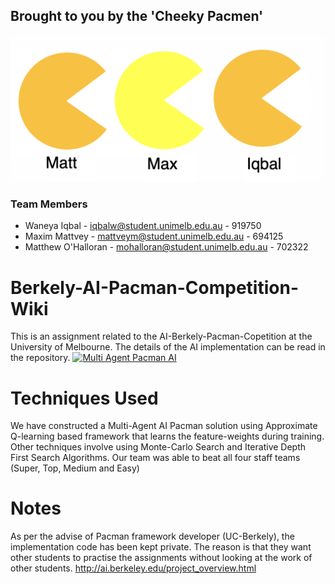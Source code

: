 ## Brought to you by the 'Cheeky Pacmen'

![Screen_Shot_2019-10-13_at_2.55.27_pm](uploads/59957435e0bfab8dfaf5912f5f8c31fc/Screen_Shot_2019-10-13_at_2.55.27_pm.png)


### Team Members

* Waneya Iqbal        - iqbalw@student.unimelb.edu.au     - 919750
* Maxim Mattvey       - mattveym@student.unimelb.edu.au   - 694125
* Matthew O'Halloran  - mohalloran@student.unimelb.edu.au - 702322

# Berkely-AI-Pacman-Competition-Wiki
This is an assignment related to the AI-Berkely-Pacman-Copetition at the University of Melbourne.
The details of the AI implementation can be read in the repository. 
[![Multi Agent Pacman AI](https://img.youtube.com/vi/StTqXEQ2l/0.jpg)](https://www.youtube.com/watch?v=dRNBx25eenw "Pacman")
# Techniques Used
We have constructed a Multi-Agent AI Pacman solution using Approximate Q-learning based framework that learns the feature-weights during training. Other techniques involve using Monte-Carlo Search and Iterative Depth First Search Algorithms. Our team was able to beat all four staff teams (Super, Top, Medium and Easy)



# Notes
As per the advise of Pacman framework developer (UC-Berkely), the implementation code has been kept private. The reason is that they want other students to practise the assignments without looking at the work of other students.
http://ai.berkeley.edu/project_overview.html
